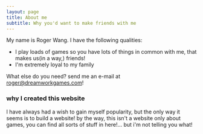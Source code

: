 ```yaml
---
layout: page
title: About me
subtitle: Why you'd want to make friends with me
---
```


My name is Roger Wang. I have the following qualities:

- I play loads of games so you have lots of things in common with me, that makes us(in a way,) friends!
- I'm extremely loyal to my family

What else do you need?
send me an e-mail at roger@dreamworkgames.com!

### why I created this website

I have always had a wish to gain myself popularity, but the only way it seems is to build a website! 
by the way, this isn't a website only about games, you can find all sorts of stuff in here!... but i'm not telling you what!
